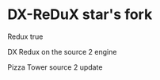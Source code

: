 # DX-ReDuX star's fork
Redux true




DX Redux on the source 2 engine 

Pizza Tower source 2 update

